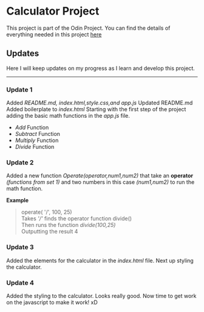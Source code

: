 <!-- @format -->

# Calculator Project

This project is part of the Odin Project. You can find the details of everything
needed in this project
[here](https://www.theodinproject.com/paths/foundations/courses/foundations/lessons/calculator)

## Updates

Here I will keep updates on my progress as I learn and develop this project.

---

### Update 1

Added _README.md, index.html,style.css,and app.js_ Updated README.md Added
boilerplate to _index.html_ Starting with the first step of the project adding
the basic math functions in the _app.js_ file.

-   _Add_ Function
-   _Subtract_ Function
-   _Multiply_ Function
-   _Divide_ Function

### Update 2

Added a new function _Operate(operator,num1,num2)_ that take an **operator**
_(functions from set 1)_ and two numbers in this case _(num1,num2)_ to run the
math function.

**Example**

> operate( '/', 100, 25) <br> Takes _'/'_ finds the operator function divide()
> <br> Then runs the function _divide(100,25)_ <br> Outputting the result 4

### Update 3

Added the elements for the calculator in the _index.html_ file. Next up styling
the calculator.

### Update 4

Added the styling to the calculator. Looks really good. Now time to get work on
the javascript to make it work! xD
